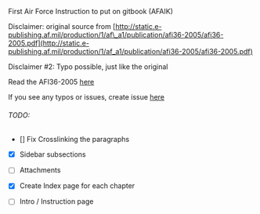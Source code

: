 First Air Force Instruction to put on gitbook (AFAIK)

Disclaimer: original source from [http://static.e-publishing.af.mil/production/1/af\_a1/publication/afi36-2005/afi36-2005.pdf](http://static.e-publishing.af.mil/production/1/af_a1/publication/afi36-2005/afi36-2005.pdf)

Disclaimer \#2: Typo possible, just like the original

Read the AFI36-2005 [here](https://johangithub.gitbooks.io/afi36-2005/)

If you see any typos or issues, create issue [here](https://github.com/johangithub/AFI36-2005/issues)

###### TODO: 
- [] Fix Crosslinking the paragraphs
- [X] Sidebar subsections
- [ ] Attachments
- [X] Create Index page for each chapter
- [ ] Intro / Instruction page


